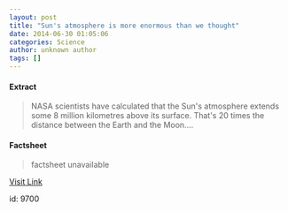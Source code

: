 ```yaml
---
layout: post
title: "Sun's atmosphere is more enormous than we thought"
date: 2014-06-30 01:05:06
categories: Science
author: unknown author
tags: []
---
```



#### Extract
>NASA scientists have calculated that the Sun's atmosphere extends some 8 million kilometres above its surface. That's 20 times the distance between the Earth and the Moon....

#### Factsheet
>factsheet unavailable

[Visit Link](http://feeds.sciencealert.com.au/~r/sciencealert-latestnews/~3/UIY_bXCuRZc/20143006-25777.html)

id:    9700
